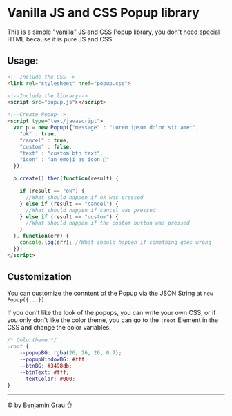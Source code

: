 # Vanilla JS and CSS Popup library

This is a simple "vanilla" JS and CSS Popup library, you don't need special HTML because it is pure JS and CSS.

## Usage:

```HTML
<!--Include the CSS-->
<link rel="stylesheet" href="popup.css">
```

```HTML
<!--Include the library-->
<script src="popup.js"></script>

<!--Create Popup-->
<script type="text/javascript">
  var p = new Popup({"message" : "Lorem ipsum dolor sit amet",
    "ok" : true,
    "cancel" : true,
    "custom" : false,
    "text" : "custom btn text",
    "icon" : "an emoji as icon 📣"
  });

  p.create().then(function(result) {

    if (result == "ok") {
      //What should happen if ok was pressed
    } else if (result == "cancel") {
      //What should happen if cancel was pressed
    } else if (result == "custom") {
      //What should happen if the custom button was pressed
    }
  }, function(err) {
    console.log(err); //What should happen if something goes wrong
  });
</script>
```

## Customization

You can customize the conntent of the Popup via the JSON String at `new Popup({...})`

If you don't like the look of the popups, you can write your own CSS, or if you only don't like the color theme, you can go to the `:root` Element in the CSS and change the color variables.
```CSS
/* Colortheme */
:root {
	--popupBG: rgba(26, 26, 26, 0.7);
	--popupWindowBG: #fff;
	--btnBG: #3498db;
	--btnText: #fff;
	--textColor: #000;
}
```

---
© by Benjamin Grau 👌
